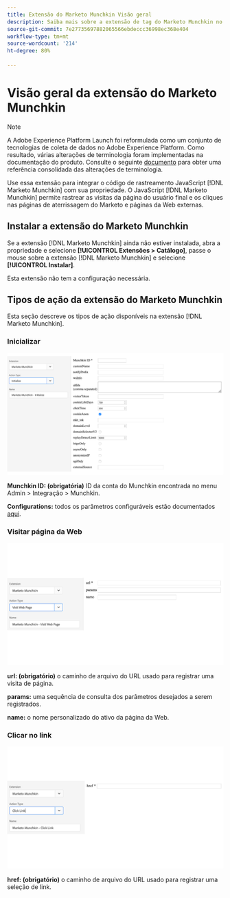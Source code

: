 ```yaml
---
title: Extensão do Marketo Munchkin Visão geral
description: Saiba mais sobre a extensão de tag do Marketo Munchkin no Adobe Experience Platform.
source-git-commit: 7e27735697882065566ebdeccc36998ec368e404
workflow-type: tm+mt
source-wordcount: '214'
ht-degree: 80%

---
```


# Visão geral da extensão do Marketo Munchkin

>[!NOTE]
>
>A Adobe Experience Platform Launch foi reformulada como um conjunto de tecnologias de coleta de dados no Adobe Experience Platform. Como resultado, várias alterações de terminologia foram implementadas na documentação do produto. Consulte o seguinte [documento](../../../term-updates.md) para obter uma referência consolidada das alterações de terminologia.

Use essa extensão para integrar o código de rastreamento JavaScript [!DNL Marketo Munchkin] com sua propriedade. O JavaScript [!DNL Marketo Munchkin] permite rastrear as visitas da página do usuário final e os cliques nas páginas de aterrissagem do Marketo e páginas da Web externas.

## Instalar a extensão do Marketo Munchkin

Se a extensão [!DNL Marketo Munchkin] ainda não estiver instalada, abra a propriedade e selecione **[!UICONTROL Extensões > Catálogo]**, passe o mouse sobre a extensão [!DNL Marketo Munchkin] e selecione **[!UICONTROL Instalar]**.

Esta extensão não tem a configuração necessária.

## Tipos de ação da extensão do Marketo Munchkin

Esta seção descreve os tipos de ação disponíveis na extensão [!DNL Marketo Munchkin].

### Inicializar

![](../../../images/munchkin-Init.png)

**Munchkin ID: (obrigatória)** ID da conta do Munchkin encontrada no menu Admin > Integração > Munchkin.

**Configurations:** todos os parâmetros configuráveis estão documentados [aqui](https://developers.marketo.com/javascript-api/lead-tracking/configuration/).

### Visitar página da Web

![](../../../images/munchkin-visit-page.png)

**url: (obrigatório)** o caminho de arquivo do URL usado para registrar uma visita de página.

**params:** uma sequência de consulta dos parâmetros desejados a serem registrados.

**name:** o nome personalizado do ativo da página da Web.

### Clicar no link

![](../../../images/munchkin-click-link.png)

**href: (obrigatório)** o caminho de arquivo do URL usado para registrar uma seleção de link.
